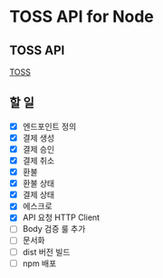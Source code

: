 # TOSS API for Node

## TOSS API

[TOSS](https://tossdev.github.io/gettingstarted.html)

## 할 일

- [x] 엔드포인트 정의
- [x] 결제 생성
- [x] 결제 승인
- [x] 결제 취소
- [x] 환불
- [x] 환불 상태
- [x] 결제 상태
- [x] 에스크로
- [x] API 요청 HTTP Client
- [ ] Body 검증 룰 추가
- [ ] 문서화
- [ ] dist 버전 빌드
- [ ] npm 배포
